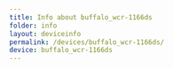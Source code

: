 ```yaml
---
title: Info about buffalo_wcr-1166ds
folder: info
layout: deviceinfo
permalink: /devices/buffalo_wcr-1166ds/
device: buffalo_wcr-1166ds
---
```

